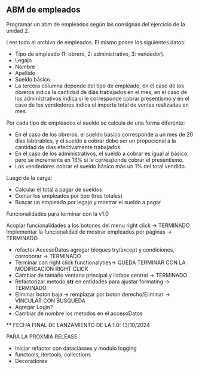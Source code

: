 ## ABM de empleados

Programar un abm de empleados según las consignas del ejercicio de la unidad 2.

Leer todo el archivo de empleados. El mismo posee los siguientes datos:

* Tipo de empleado (1: obrero, 2: administrativo, 3: vendedor).
* Legajo
* Nombre
* Apellido
* Sueldo básico
* La tercera columna depende del tipo de empleado, en el caso de los obreros indica la cantidad de días trabajados en el mes, en el caso de los administrativos indica si le corresponde cobrar presentismo y en el caso de los vendedores indica el importe total de ventas realizadas en mes.

Por cada tipo de empleados el sueldo se calcula de una forma diferente:

* En el caso de los obreros, el sueldo básico corresponde a un mes de 20 días laborables, y el sueldo a cobrar debe ser un propocional a la cantidad de días efectivamente trabajados.
* En el caso de los administrativos, el sueldo a cobrar es igual al básico, pero se incrementa en 13% si le corresponde cobrar el presentismo.
* Los vendedores cobrar el sueldo básico más un 1% del total vendido.

Luego de la carga:

* Calcular el total a pagar de sueldos
* Contar los empleados por tipo (tres totales)
* Buscar un empleado por legajo y mostrar el sueldo a pagar

Funcionalidades para terminar con la v1.0

Acoplar funcionalidades a los botones del menu right click -> TERMINADO
Implementar la funcionalidad de mostrar empleados por páginas -> TERMINADO


* refactor AccesoDatos agregar bloques try/except y condiciones, corroborar -> TERMINADO
* Terminar con right click functionalyties-> QUEDA TERMINAR CON LA MODIFICACION RIGHT CLICK
* Cambiar de tamaño ventana principal y listbox central -> TERMINADO
* Refactorizar metodo __str__ en entidades para ajustar formating -> TERMINADO
* Eliminar boton baja -> remplazar por boton derecho/Eliminar -> VINCULAR CON BUSQUEDA
* Agregar Login?
* Cambiar de nombre los metodos en el accesoDatos




** FECHA FINAL DE LANZAMIENTO DE LA 1.0: 13/10/2024


PARA LA PROXMIA RELEASE
* Iniciar refactor con dataclasses y modulo logging
* functools, itertools, collections
* Decoradores
